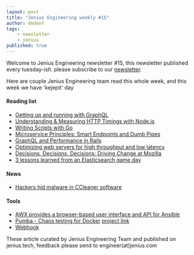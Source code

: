 ```yaml
---
layout: post
title: "Jenius Engineering weekly #15"
author: dedenf
tags:
    - newsletter
    - jenius
published: true
---
```


Welcome to Jenius Engineering newsletter #15, this newsletter published every tuesday-*ish*. please subscribe to our [newsletter](http://jenius.tech/newsletter).

Here are couple Jenius Engineering team read this whole week, and this week we have 'kejepit' day

#### Reading list
- [Getting up and running with GraphQL](https://blog.pusher.com/getting-up-and-running-with-graphql/)
- [Understanding & Measuring HTTP Timings with Node.js](https://blog.risingstack.com/measuring-http-timings-node-js/)
- [Writing Scripts with Go](https://gist.github.com/posener/73ffd326d88483df6b1cb66e8ed1e0bd)
- [Microservice Principles: Smart Endpoints and Dumb Pipes](https://medium.com/@nathankpeck/microservice-principles-smart-endpoints-and-dumb-pipes-5691d410700f)
- [GraphQL and Performance in Rails](https://blog.codeship.com/graphql-and-performance-in-rails/)
- [Optimizing web servers for high throughput and low latency](https://blogs.dropbox.com/tech/2017/09/optimizing-web-servers-for-high-throughput-and-low-latency/)
- [Decisions, Decisions, Decisions: Driving Change at Mozilla](https://mrcote.info/blog/2017/09/07/decisions/)
- [3 lessons learned from an Elasticsearch game day](https://www.datadoghq.com/blog/elasticsearch-game-day/)

#### News
- [Hackers hid malware in CCleaner software](https://www.theverge.com/2017/9/18/16325202/ccleaner-hack-malware-security)

#### Tools
- [AWX provides a browser-based user interface and API for Ansible](https://github.com/ansible/awx)
- [Pumba - Chaos testing for Docker](http://blog.terranillius.com/post/pumba_docker_chaos_testing/) [project link](https://github.com/gaia-adm/pumba)
- [Webhook](https://github.com/adnanh/webhook)


These article curated by Jenius Engineering Team and published on jenius.tech, feedback please send to engineer(at)jenius.com   